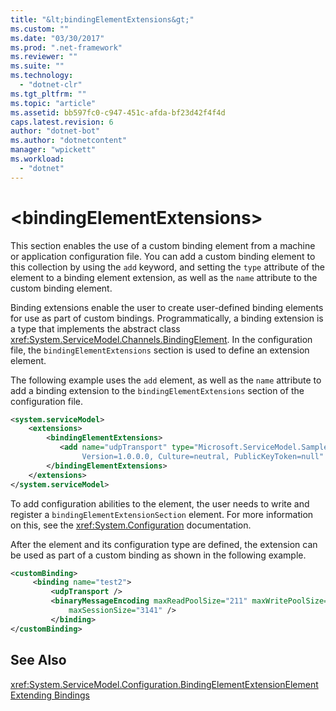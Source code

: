 ```yaml
---
title: "&lt;bindingElementExtensions&gt;"
ms.custom: ""
ms.date: "03/30/2017"
ms.prod: ".net-framework"
ms.reviewer: ""
ms.suite: ""
ms.technology: 
  - "dotnet-clr"
ms.tgt_pltfrm: ""
ms.topic: "article"
ms.assetid: bb597fc0-c947-451c-afda-bf23d42f4f4d
caps.latest.revision: 6
author: "dotnet-bot"
ms.author: "dotnetcontent"
manager: "wpickett"
ms.workload: 
  - "dotnet"
---
```

# &lt;bindingElementExtensions&gt;
This section enables the use of a custom binding element from a machine or application configuration file. You can add a custom binding element to this collection by using the `add` keyword, and setting the `type` attribute of the element to a binding element extension, as well as the `name` attribute to the custom binding element.  
  
 Binding extensions enable the user to create user-defined binding elements for use as part of custom bindings. Programmatically, a binding extension is a type that implements the abstract class <xref:System.ServiceModel.Channels.BindingElement>. In the configuration file, the `bindingElementExtensions` section is used to define an extension element.  
  
 The following example uses the `add` element, as well as the `name` attribute to add a binding extension to the `bindingElementExtensions` section of the configuration file.  
  
```xml  
<system.serviceModel>  
    <extensions>  
        <bindingElementExtensions>  
           <add name="udpTransport" type="Microsoft.ServiceModel.Samples.UdpTransportSection, UdpTransport,  
                Version=1.0.0.0, Culture=neutral, PublicKeyToken=null" />  
        </bindingElementExtensions>  
    </extensions>  
</system.serviceModel>  
```  
  
 To add configuration abilities to the element, the user needs to write and register a `bindingElementExtensionSection` element. For more information on this, see the <xref:System.Configuration> documentation.  
  
 After the element and its configuration type are defined, the extension can be used as part of a custom binding as shown in the following example.  
  
```xml  
<customBinding>  
     <binding name="test2">  
         <udpTransport />  
         <binaryMessageEncoding maxReadPoolSize="211" maxWritePoolSize="2132"  
             maxSessionSize="3141" />  
         </binding>  
</customBinding>  
```  
  
## See Also  
 <xref:System.ServiceModel.Configuration.BindingElementExtensionElement>  
 [Extending Bindings](../../../../../docs/framework/wcf/extending/extending-bindings.md)
